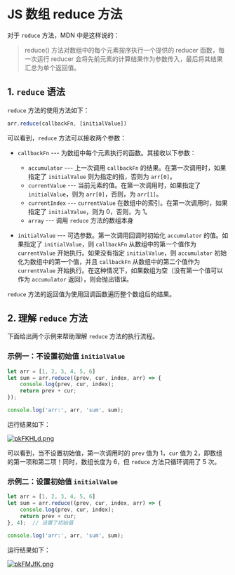 # JS 数组 reduce 方法

对于 `reduce` 方法，MDN 中是这样说的：

> reduce() 方法对数组中的每个元素按序执行一个提供的 reducer 函数，每一次运行 reducer 会将先前元素的计算结果作为参数传入，最后将其结果汇总为单个返回值。

## 1. `reduce` 语法

`reduce` 方法的使用方法如下：

```js
arr.reduce(callbackFn, [initialValue])
```

可以看到，`reduce` 方法可以接收两个参数：

* `callbackFn` --- 为数组中每个元素执行的函数。其接收以下参数：
  
  * `accumulator` --- 上一次调用 `callbackFn` 的结果。在第一次调用时，如果指定了 `initialValue` 则为指定的指，否则为 `arr[0]`。
  * `currentValue` --- 当前元素的值。在第一次调用时，如果指定了 `initialValue`，则为 `arr[0]`，否则，为 `arr[1]`。
  * `currentIndex` --- `currentValue` 在数组中的索引。在第一次调用时，如果指定了 `initialValue`，则为 0，否则，为 1。
  * `array` --- 调用 `reduce` 方法的数组本身
  
* `initialValue` --- 可选参数。第一次调用回调时初始化 `accumulator` 的值。如果指定了 `initialValue`，则 `callbackFn` 从数组中的第一个值作为 `currentValue` 开始执行。如果没有指定 `initialValue`，则 `accumulator` 初始化为数组中的第一个值，并且 `callbackFn` 从数组中的第二个值作为 `currentValue` 开始执行。在这种情况下，如果数组为空（没有第一个值可以作为 `accumulator` 返回），则会抛出错误。

`reduce` 方法的返回值为使用回调函数遍历整个数组后的结果。

## 2. 理解 `reduce` 方法

下面给出两个示例来帮助理解 `reduce` 方法的执行流程。

### 示例一：不设置初始值 `initialValue`

```js
let arr = [1, 2, 3, 4, 5, 6]
let sum = arr.reduce((prev, cur, index, arr) => {
    console.log(prev, cur, index);
    return prev + cur;
});

console.log('arr:', arr, 'sum', sum);
```

运行结果如下：

[![pkFKHLd.png](https://s21.ax1x.com/2024/04/29/pkFKHLd.png)](https://imgse.com/i/pkFKHLd)

可以看到，当不设置初始值，第一次调用时的 `prev` 值为 1，`cur` 值为 2，即数组的第一项和第二项！同时，数组长度为 6，但 `reduce` 方法只循环调用了 5 次。

### 示例二：设置初始值 `initialValue`

```js
let arr = [1, 2, 3, 4, 5, 6]
let sum = arr.reduce((prev, cur, index, arr) => {
    console.log(prev, cur, index);
    return prev + cur;
}, 4);  // 设置了初始值

console.log('arr:', arr, 'sum', sum);
```

运行结果如下：

[![pkFMJfK.png](https://s21.ax1x.com/2024/04/29/pkFMJfK.png)](https://imgse.com/i/pkFMJfK)
